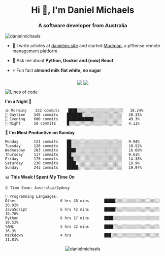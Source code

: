 <h1 align="center">Hi 👋, I'm Daniel Michaels</h1>
<h3 align="center">A software developer from Australia</h3>
<p align="left"> <img src="https://komarev.com/ghpvc/?username=danielmichaels" alt="danielmichaels" /> </p>

- 📝 I write articles at [danielms.site](https://danielms.site) and started [Mudmap](https://mudmap.io?ref=danielmichaels), a pfSense remote management platform.

- 💬 Ask me about **Python, Docker and (now) React**

- ⚡ Fun fact **almond milk flat white, no sugar**

<p align="center">
<a href="https://twitter.com/dansult" target="_blank"><img align="center" src="https://img.shields.io/badge/twitter-%231DA1F2.svg?&style=for-the-badge&logo=twitter&logoColor=white"></a>
<a href="https://linkedin.com/in/daniel-michaels" target="_blank"><img align="center" src="https://img.shields.io/badge/linkedin-%230077B5.svg?&style=for-the-badge&logo=linkedin&logoColor=white"></a>
</p>

<!--START_SECTION:waka-->
![Lines of code](https://img.shields.io/badge/From%20Hello%20World%20I%27ve%20Written-399758%20lines%20of%20code-blue)

**I'm a Night 🦉** 

```text
🌞 Morning    222 commits    ████░░░░░░░░░░░░░░░░░░░░░   18.24% 
🌆 Daytime    345 commits    ███████░░░░░░░░░░░░░░░░░░   28.35% 
🌃 Evening    600 commits    ████████████░░░░░░░░░░░░░   49.3% 
🌙 Night      50 commits     █░░░░░░░░░░░░░░░░░░░░░░░░   4.11%

```
📅 **I'm Most Productive on Sunday** 

```text
Monday       121 commits    ██░░░░░░░░░░░░░░░░░░░░░░░   9.94% 
Tuesday      128 commits    ██░░░░░░░░░░░░░░░░░░░░░░░   10.52% 
Wednesday    203 commits    ████░░░░░░░░░░░░░░░░░░░░░   16.68% 
Thursday     117 commits    ██░░░░░░░░░░░░░░░░░░░░░░░   9.61% 
Friday       175 commits    ███░░░░░░░░░░░░░░░░░░░░░░   14.38% 
Saturday     230 commits    ████░░░░░░░░░░░░░░░░░░░░░   18.9% 
Sunday       243 commits    █████░░░░░░░░░░░░░░░░░░░░   19.97%

```


📊 **This Week I Spent My Time On** 

```text
⌚︎ Time Zone: Australia/Sydney

💬 Programming Languages: 
Other                    6 hrs 48 mins       █████░░░░░░░░░░░░░░░░░░░░   20.02% 
JavaScript               6 hrs 42 mins       █████░░░░░░░░░░░░░░░░░░░░   19.76% 
Python                   6 hrs 17 mins       ████░░░░░░░░░░░░░░░░░░░░░   18.52% 
YAML                     5 hrs 32 mins       ████░░░░░░░░░░░░░░░░░░░░░   16.3% 
Markdown                 4 hrs               ███░░░░░░░░░░░░░░░░░░░░░░   11.81%

```


<!--END_SECTION:waka-->

<p align="center"> <img src="https://github-readme-stats.vercel.app/api?username=danielmichaels&show_icons=true" alt="danielmichaels" /> </p>

